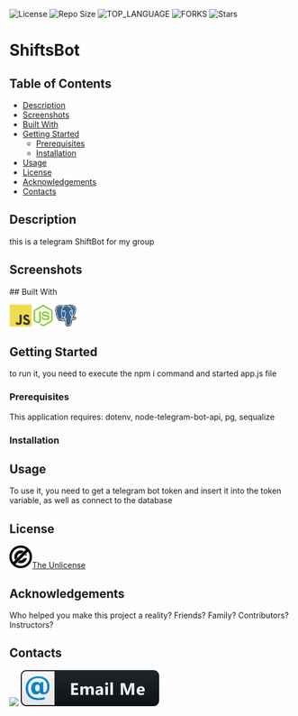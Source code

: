 ![License](https://img.shields.io/github/license/XastersimX/https://github.com/XasterismX/ShiftsBot.svg?style=for-the-badge) ![Repo Size](https://img.shields.io/github/languages/code-size/XastersimX/https://github.com/XasterismX/ShiftsBot.svg?style=for-the-badge) ![TOP_LANGUAGE](https://img.shields.io/github/languages/top/XastersimX/https://github.com/XasterismX/ShiftsBot.svg?style=for-the-badge) ![FORKS](https://img.shields.io/github/forks/XastersimX/https://github.com/XasterismX/ShiftsBot.svg?style=for-the-badge&social) ![Stars](https://img.shields.io/github/stars/XastersimX/https://github.com/XasterismX/ShiftsBot.svg?style=for-the-badge)

# ShiftsBot

## Table of Contents

- [Description](#description)
- [Screenshots](#screenshots)
- [Built With](#built-with)
- [Getting Started](#getting-started)
    - [Prerequisites](#prerequisites)
    - [Installation](#installation)
- [Usage](#usage)
- [License](#license)
- [Acknowledgements](#acknowledgements)
- [Contacts](#contacts)

## Description

this is a telegram ShiftBot for my group


## Screenshots

<img src="" />## Built With

<a href="https://developer.mozilla.org/en-US/docs/Web/JavaScript"><img src="https://raw.githubusercontent.com/devicons/devicon/master/icons/javascript/javascript-original.svg" height="40px" width="40px" /></a><a href="https://nodejs.org/en/"><img src="https://raw.githubusercontent.com/devicons/devicon/master/icons/nodejs/nodejs-original.svg" height="40px" width="40px" /></a><a href="https://www.postgresql.org/"><img src="https://raw.githubusercontent.com/devicons/devicon/master/icons/postgresql/postgresql-original.svg" height="40px" width="40px" /></a>

## Getting Started

to run it, you need to execute the npm i command and started app.js file

### Prerequisites

This application requires: dotenv, node-telegram-bot-api, pg, sequalize

### Installation



## Usage

To use it, you need to get a telegram bot token and insert it into the token variable, as well as connect to the database



## License

<a href="https://choosealicense.com/licenses/unlicense/"><img src="https://raw.githubusercontent.com/johnturner4004/readme-generator/master/src/components/assets/images/unlicense.svg" height=40 />The Unlicense</a>

## Acknowledgements

Who helped you make this project a reality? Friends? Family? Contributors? Instructors?

## Contacts

<a href="https://www.linkedin.com/in/"><img src="https://img.shields.io/badge/LinkedIn-0077B5?style=for-the-badge&logo=linkedin&logoColor=white" /></a>  <a href="mailto:rodion230806@bk.ru"><img src=https://raw.githubusercontent.com/johnturner4004/readme-generator/master/src/components/assets/images/email_me_button_icon_151852.svg /></a>